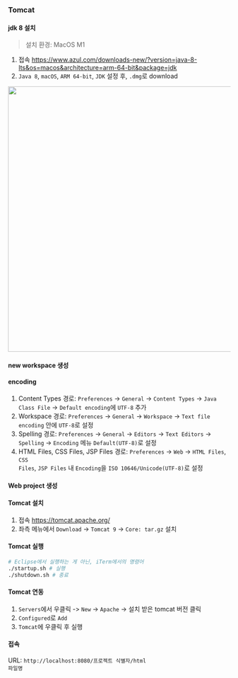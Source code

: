 ### Tomcat

#### jdk 8 설치
> 설치 환경: MacOS M1

1. 접속
https://www.azul.com/downloads-new/?version=java-8-lts&os=macos&architecture=arm-64-bit&package=jdk
2. <code>Java 8</code>, <code>macOS</code>, <code>ARM 64-bit</code>, <code>JDK</code> 설정 후, <code>.dmg</code>로 download

<img src="스크린샷 2023-02-06 오후 5.41.42.png" width="600px" />

#### new workspace 생성

#### encoding
1. Content Types
경로: <code>Preferences</code> -> <code>General</code> -> <code>Content Types</code> -> <code>Java Class File</code> -> <code>Default encoding</code>에 <code>UTF-8</code> 추가
2. Workspace
경로: <code>Preferences</code> -> <code>General</code> -> <code>Workspace</code> -> <code>Text file encoding</code> 안에 <code>UTF-8</code>로 설정
3. Spelling
경로: <code>Preferences</code> -> <code>General</code> -> <code>Editors</code> -> <code>Text Editors</code> -> <code>Spelling</code> -> <code>Encoding</code> 메뉴 <code>Default(UTF-8)</code>로 설정
4. HTML Files, CSS Files, JSP Files
경로: <code>Preferences</code> -> <code>Web</code> -> <code>HTML Files</code>, <code>CSS Files</code>, <code>JSP Files</code> 내 <code>Encoding</code>을 <code>ISO 10646/Unicode(UTF-8)</code>로 설정

#### Web project 생성

#### Tomcat 설치

1. 접속
https://tomcat.apache.org/
2. 좌측 메뉴에서 <code>Download</code> -> <code>Tomcat 9</code> -> <code>Core: tar.gz</code> 설치

#### Tomcat 실행
```bash
# Eclipse에서 실행하는 게 아닌, iTerm에서의 명령어
./startup.sh # 실행 
./shutdown.sh # 종료
```

#### Tomcat 연동
1. <code>Servers</code>에서 우클릭 -> <code>New</code> -> <code>Apache</code> -> 설치 받은 tomcat 버전 클릭
2. <code>Configured</code>로 <code>Add</code>
3. <code>Tomcat</code>에 우클릭 후 실행

#### 접속
URL: <code>http://localhost:8080/프로젝트 식별자/html 파일명</code>